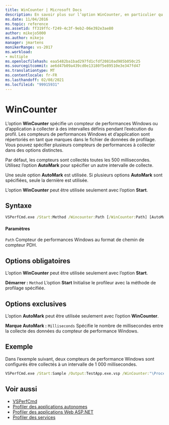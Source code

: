 ```yaml
---
title: WinCounter | Microsoft Docs
description: En savoir plus sur l’option WinCounter, en particulier qu’elle spécifie un compteur de performances Windows ou d’application à collecter à des intervalles définis pendant l’exécution du profil.
ms.date: 11/04/2016
ms.topic: reference
ms.assetid: ff319ffc-f249-4c3f-9eb2-06e392e3ae80
author: mikejo5000
ms.author: mikejo
manager: jmartens
monikerRange: vs-2017
ms.workload:
- multiple
ms.openlocfilehash: eaa5482ba1bad297fd1cfdf20810ad985b050c25
ms.sourcegitcommit: ae6d47b09a439cd0e13180f5e89510e3e347fd47
ms.translationtype: MT
ms.contentlocale: fr-FR
ms.lasthandoff: 02/08/2021
ms.locfileid: "99915931"
---
```

# <a name="wincounter"></a>WinCounter
L’option **WinCounter** spécifie un compteur de performances Windows ou d’application à collecter à des intervalles définis pendant l’exécution du profil. Les compteurs de performances Windows et d’application sont répertoriés en tant que marques dans le fichier de données de profilage. Vous pouvez spécifier plusieurs compteurs de performances à collecter dans des options distinctes.

 Par défaut, les compteurs sont collectés toutes les 500 millisecondes. Utilisez l’option **AutoMark** pour spécifier un autre intervalle de collecte.

 Une seule option **AutoMark** est utilisée. Si plusieurs options **AutoMark** sont spécifiées, seule la dernière est utilisée.

 L’option **WinCounter** peut être utilisée seulement avec l’option **Start**.

## <a name="syntax"></a>Syntaxe

```cmd
VSPerfCmd.exe /Start:Method /Wincounter:Path [/WinCounter:Path] [AutoMark:Milliseconds] [Options]
```

#### <a name="parameters"></a>Paramètres
 `Path` Compteur de performances Windows au format de chemin de compteur PDH.

## <a name="required-options"></a>Options obligatoires
 L’option **WinCounter** peut être utilisée seulement avec l’option **Start**.

 **Démarrer :** `Method` L’option **Start** Initialise le profileur avec la méthode de profilage spécifiée.

## <a name="exclusive-options"></a>Options exclusives
 L’option **AutoMark** peut être utilisée seulement avec l’option **WinCounter**.

 **Marque AutoMark :** `Milliseconds` Spécifie le nombre de millisecondes entre la collecte des données du compteur de performance Windows.

## <a name="example"></a>Exemple
 Dans l’exemple suivant, deux compteurs de performance Windows sont configurés être collectés à un intervalle de 1 000 millisecondes.

```cmd
VSPerfCmd.exe /Start:Sample /Output:TestApp.exe.vsp /WinCounter:"\Processor(0)\% Processor Time" /WinCounter:"\System\Context Switches/sec" /AutoMark:1000
```

## <a name="see-also"></a>Voir aussi
- [VSPerfCmd](../profiling/vsperfcmd.md)
- [Profiler des applications autonomes](../profiling/command-line-profiling-of-stand-alone-applications.md)
- [Profiler des applications Web ASP.NET](../profiling/command-line-profiling-of-aspnet-web-applications.md)
- [Profiler des services](../profiling/command-line-profiling-of-services.md)
